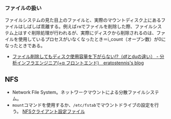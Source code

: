 ### ファイルの扱い

ファイルシステムの見た目上のファイルと、実際のマウントディスク上にあるファイルはしばしば乖離する。例えば`rm`でファイルを削除した際、ファイルシステム上はすぐ削除処理が行われるが、実際にディスクから削除されるのは、ファイルを使用しているプロセスがいなくなったとき＝i_count（オープン数）が0になったときである。

* [ファイル削除してもディスク使用容量を下がらない!?（dfとduの違い） - 分析インフラエンジニア(+α フロントエンド)　eratostennis's blog](http://eratostennis.hatenablog.com/entry/2015/02/15/185924)

NFS
----

* Network File System。ネットワークマウントによる分散ファイルシステム。
* `mount`コマンドを使用するか、`/etc/fstab`でマウントドライブの設定を行う。
  [NFSクライアント設定ファイル](http://web.mit.edu/rhel-doc/4/RH-DOCS/rhel-rg-ja-4/s1-nfs-client-config.html)
